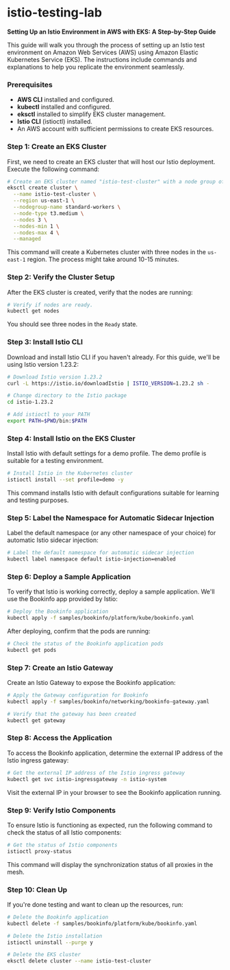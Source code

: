 # istio-testing-lab

**Setting Up an Istio Environment in AWS with EKS: A Step-by-Step Guide**

This guide will walk you through the process of setting up an Istio test environment on Amazon Web Services (AWS) using Amazon Elastic Kubernetes Service (EKS). The instructions include commands and explanations to help you replicate the environment seamlessly.

### Prerequisites
- **AWS CLI** installed and configured.
- **kubectl** installed and configured.
- **eksctl** installed to simplify EKS cluster management.
- **Istio CLI** (istioctl) installed.
- An AWS account with sufficient permissions to create EKS resources.

### Step 1: Create an EKS Cluster
First, we need to create an EKS cluster that will host our Istio deployment. Execute the following command:

```bash
# Create an EKS cluster named "istio-test-cluster" with a node group of 3 nodes.
eksctl create cluster \
  --name istio-test-cluster \
  --region us-east-1 \
  --nodegroup-name standard-workers \
  --node-type t3.medium \
  --nodes 3 \
  --nodes-min 1 \
  --nodes-max 4 \
  --managed
```

This command will create a Kubernetes cluster with three nodes in the `us-east-1` region. The process might take around 10-15 minutes.

### Step 2: Verify the Cluster Setup
After the EKS cluster is created, verify that the nodes are running:

```bash
# Verify if nodes are ready.
kubectl get nodes
```

You should see three nodes in the `Ready` state.

### Step 3: Install Istio CLI
Download and install Istio CLI if you haven't already. For this guide, we'll be using Istio version 1.23.2:

```bash
# Download Istio version 1.23.2
curl -L https://istio.io/downloadIstio | ISTIO_VERSION=1.23.2 sh -

# Change directory to the Istio package
cd istio-1.23.2

# Add istioctl to your PATH
export PATH=$PWD/bin:$PATH
```

### Step 4: Install Istio on the EKS Cluster
Install Istio with default settings for a demo profile. The demo profile is suitable for a testing environment.

```bash
# Install Istio in the Kubernetes cluster
istioctl install --set profile=demo -y
```

This command installs Istio with default configurations suitable for learning and testing purposes.

### Step 5: Label the Namespace for Automatic Sidecar Injection
Label the default namespace (or any other namespace of your choice) for automatic Istio sidecar injection:

```bash
# Label the default namespace for automatic sidecar injection
kubectl label namespace default istio-injection=enabled
```

### Step 6: Deploy a Sample Application
To verify that Istio is working correctly, deploy a sample application. We'll use the Bookinfo app provided by Istio:

```bash
# Deploy the Bookinfo application
kubectl apply -f samples/bookinfo/platform/kube/bookinfo.yaml
```

After deploying, confirm that the pods are running:

```bash
# Check the status of the Bookinfo application pods
kubectl get pods
```

### Step 7: Create an Istio Gateway
Create an Istio Gateway to expose the Bookinfo application:

```bash
# Apply the Gateway configuration for Bookinfo
kubectl apply -f samples/bookinfo/networking/bookinfo-gateway.yaml

# Verify that the gateway has been created
kubectl get gateway
```

### Step 8: Access the Application
To access the Bookinfo application, determine the external IP address of the Istio ingress gateway:

```bash
# Get the external IP address of the Istio ingress gateway
kubectl get svc istio-ingressgateway -n istio-system
```

Visit the external IP in your browser to see the Bookinfo application running.

### Step 9: Verify Istio Components
To ensure Istio is functioning as expected, run the following command to check the status of all Istio components:

```bash
# Get the status of Istio components
istioctl proxy-status
```

This command will display the synchronization status of all proxies in the mesh.

### Step 10: Clean Up
If you're done testing and want to clean up the resources, run:

```bash
# Delete the Bookinfo application
kubectl delete -f samples/bookinfo/platform/kube/bookinfo.yaml

# Delete the Istio installation
istioctl uninstall --purge y

# Delete the EKS cluster
eksctl delete cluster --name istio-test-cluster
```
